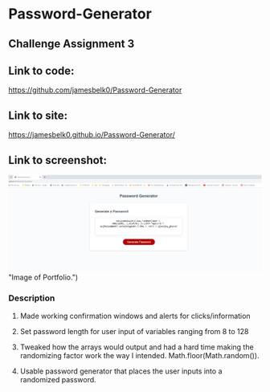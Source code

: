 # Password-Generator
## Challenge Assignment 3

## Link to code:
https://github.com/jamesbelk0/Password-Generator

## Link to site: 
https://jamesbelk0.github.io/Password-Generator/

## Link to screenshot:
![Image of live site.](/assets/images/image-of-generator.png) "Image of Portfolio.")

### Description

1. Made working confirmation windows and alerts for clicks/information

2. Set password length for user input of variables ranging from 8 to 128

3. Tweaked how the arrays would output and had a hard time making the randomizing factor work the way I intended. Math.floor(Math.random()).

4. Usable password generator that places the user inputs into a randomized password.